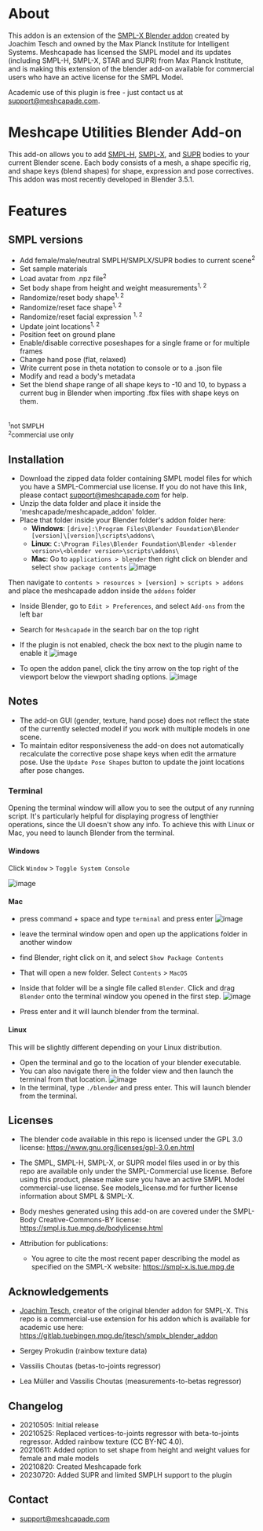 # About
This addon is an extension of the [SMPL-X Blender addon](https://www.youtube.com/watch?v=DY2k29Jef94) created by Joachim Tesch and owned by the Max Planck Institute for Intelligent Systems. Meshcapade has licensed the SMPL model and its updates (including SMPL-H, SMPL-X, STAR and SUPR) from Max Planck Institute, and is making this extension of the blender add-on available for commercial users who have an active license for the SMPL Model. 

Academic use of this plugin is free - just contact us at support@meshcapade.com.

# Meshcape Utilities Blender Add-on

This add-on allows you to add [SMPL-H](https://mano.is.tue.mpg.de/), [SMPL-X](https://smpl-x.is.tue.mpg.de), and [SUPR](https://supr.is.tue.mpg.de) bodies to your current Blender scene. Each body consists of a mesh, a shape specific rig, and shape keys (blend shapes) for shape, expression and pose correctives. This addon was most recently developed in Blender 3.5.1.

# Features

## SMPL versions
- Add female/male/neutral SMPLH/SMPLX/SUPR bodies to current scene<sup>2</sup> 
- Set sample materials
- Load avatar from .npz file<sup>2</sup> 
- Set body shape from height and weight measurements<sup>1, 2</sup> 
- Randomize/reset body shape<sup>1, 2</sup> 
- Randomize/reset face shape<sup>1, 2</sup> 
- Randomize/reset facial expression <sup>1, 2</sup> 
- Update joint locations<sup>1, 2</sup> 
- Position feet on ground plane
- Enable/disable corrective poseshapes for a single frame or for multiple frames
- Change hand pose (flat, relaxed)
- Write current pose in theta notation to console or to a .json file
- Modify and read a body's metadata
- Set the blend shape range of all shape keys to -10 and 10, to bypass a current bug in Blender when importing .fbx files with shape keys on them.
<br>
<font size=2>
  <sup>1</sup>not SMPLH
  <br>
  <sup>2</sup>commercial use only
</font>

## Installation
- Download the zipped data folder containing SMPL model files for which you have a SMPL-Commercial use license.  If you do not have this link, please contact support@meshcapade.com for help.
- Unzip the data folder and place it inside the 'meshcapade/meshcapade_addon' folder.
- Place that folder inside your Blender folder's addon folder here:
  - <b>Windows</b>: `[drive]:\Program Files\Blender Foundation\Blender [version]\[version]\scripts\addons\`
  - <b>Linux</b>: `C:\Program Files\Blender Foundation\Blender <blender version>\<blender version>\scripts\addons\`
  - <b>Mac</b>: Go to `applications > blender` then right click on blender and select `show package contents`
![image](https://media.githubusercontent.com/media/Meshcapade/SMPL_blender_addon/nathan/supr-update-blender/images/mac_install_00.png)

Then navigate to `contents > resources > [version] > scripts > addons` and place the meshcapade addon inside the `addons` folder

- Inside Blender, go to `Edit > Preferences`, and select `Add-ons` from the left bar
- Search for `Meshcapade` in the search bar on the top right
- If the plugin is not enabled, check the box next to the plugin name to enable it
![image](https://media.githubusercontent.com/media/Meshcapade/SMPL_blender_addon/nathan/supr-update-blender/images/blender_addon_00.png)

- To open the addon panel, click the tiny arrow on the top right of the viewport below the viewport shading options. 
![image](https://raw.githubusercontent.com/Meshcapade/SMPL_blender_addon/nathan/supr-update-blender/images/blender_addon_01.gif)

## Notes

- The add-on GUI (gender, texture, hand pose) does not reflect the state of the currently selected model if you work with multiple models in one scene.
- To maintain editor responsiveness the add-on does not automatically recalculate the corrective pose shape keys when edit the armature pose. Use the `Update Pose Shapes` button to update the joint locations after pose changes.

### Terminal
Opening the terminal window will allow you to see the output of any running script.  It's particularly helpful for displaying progress of lengthier operations, since the UI doesn't show any info.  To achieve this with Linux or Mac, you need to launch Blender from the terminal.  
#### <b>Windows</b>
Click `Window` > `Toggle System Console`
  
![image](https://media.githubusercontent.com/media/Meshcapade/SMPL_blender_addon/nathan/supr-update-blender/images/windows_terminal_00.png)

#### <b>Mac</b>
- press command + space and type `terminal` and press enter
![image](https://media.githubusercontent.com/media/Meshcapade/SMPL_blender_addon/nathan/supr-update-blender/images/mac_terminal_00.png)
  
- leave the terminal window open and open up the applications folder in another window
- find Blender, right click on it, and select `Show Package Contents`
- That will open a new folder.  Select `Contents` > `MacOS`
- Inside that folder will be a single file called `Blender`.  Click and drag `Blender` onto the terminal window you opened in the first step. 
![image](https://media.githubusercontent.com/media/Meshcapade/SMPL_blender_addon/nathan/supr-update-blender/images/mac_terminal_01.png)

- Press enter and it will launch blender from the terminal.

#### <b>Linux</b>
This will be slightly different depending on your Linux distribution.
- Open the terminal and go to the location of your blender executable.  
- You can also navigate there in the folder view and then launch the terminal from that location.
![image](https://media.githubusercontent.com/media/Meshcapade/SMPL_blender_addon/nathan/supr-update-blender/images/linux_terminal_00.png)
- In the terminal, type `./blender` and press enter.  This will launch blender from the terminal.


## Licenses

- The blender code available in this repo is licensed under the GPL 3.0 license:
https://www.gnu.org/licenses/gpl-3.0.en.html

- The SMPL, SMPL-H, SMPL-X, or SUPR model files used in or by this repo are available only under the SMPL-Commercial use license. Before using this product, please make sure you have an active SMPL Model commercial-use license. See models_license.md for further license information about SMPL & SMPL-X.

- Body meshes generated using this add-on are covered under the SMPL-Body Creative-Commons-BY license: https://smpl.is.tue.mpg.de/bodylicense.html

- Attribution for publications:
  - You agree to cite the most recent paper describing the model as specified on the SMPL-X website: <https://smpl-x.is.tue.mpg.de>

## Acknowledgements

- [Joachim Tesch](https://gitlab.tuebingen.mpg.de/jtesch), creator of the original blender addon for SMPL-X. This repo is a commercial-use extension for his addon which is available for academic use here: https://gitlab.tuebingen.mpg.de/jtesch/smplx_blender_addon

- Sergey Prokudin (rainbow texture data)

- Vassilis Choutas (betas-to-joints regressor)

- Lea Müller and Vassilis Choutas (measurements-to-betas regressor)

## Changelog

- 20210505: Initial release
- 20210525: Replaced vertices-to-joints regressor with beta-to-joints regressor. Added rainbow texture (CC BY-NC 4.0).
- 20210611: Added option to set shape from height and weight values for female and male models
- 20210820: Created Meshcapade fork
- 20230720: Added SUPR and limited SMPLH support to the plugin 

## Contact

- support@meshcapade.com